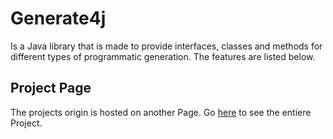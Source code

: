 # Generate4j #

Is a Java library that is made to provide interfaces, classes and methods for different types of programmatic generation.
The features are listed below.

## Project Page ##

The projects origin is hosted on another Page. Go [here](https://gitlab.com/generate4j/generate4j) to see the entiere Project.
